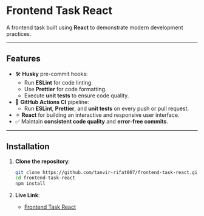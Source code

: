 # Frontend Task React

A frontend task built using **React** to demonstrate modern development practices.

---

## Features

- 🛠 **Husky** pre-commit hooks:
  - Run **ESLint** for code linting.
  - Use **Prettier** for code formatting.
  - Execute **unit tests** to ensure code quality.
- 🚀 **GitHub Actions CI** pipeline:
  - Run **ESLint**, **Prettier**, and **unit tests** on every push or pull request.
- ⚛️ **React** for building an interactive and responsive user interface.
- ✅ Maintain **consistent code quality** and **error-free commits**.

---

## Installation

1. **Clone the repository**:

   ```bash
   git clone https://github.com/tanvir-rifat007/frontend-task-react.git
   cd frontend-task-react
   npm install
   ```

2. **Live Link**:

   - [Frontend Task React](https://frontend-task-react-seven.vercel.app/)
